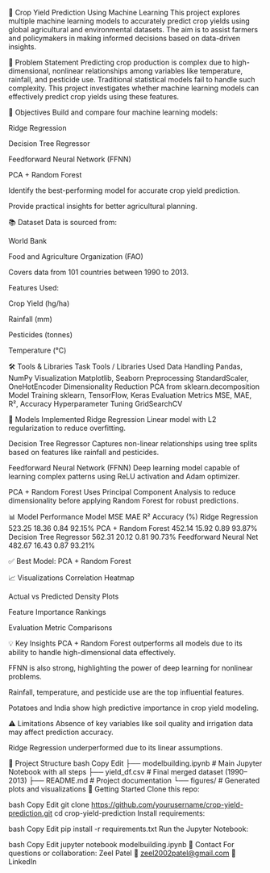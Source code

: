 🌾 Crop Yield Prediction Using Machine Learning
This project explores multiple machine learning models to accurately predict crop yields using global agricultural and environmental datasets. The aim is to assist farmers and policymakers in making informed decisions based on data-driven insights.

📌 Problem Statement
Predicting crop production is complex due to high-dimensional, nonlinear relationships among variables like temperature, rainfall, and pesticide use. Traditional statistical models fail to handle such complexity. This project investigates whether machine learning models can effectively predict crop yields using these features.

🎯 Objectives
Build and compare four machine learning models:

Ridge Regression

Decision Tree Regressor

Feedforward Neural Network (FFNN)

PCA + Random Forest

Identify the best-performing model for accurate crop yield prediction.

Provide practical insights for better agricultural planning.

📚 Dataset
Data is sourced from:

World Bank

Food and Agriculture Organization (FAO)

Covers data from 101 countries between 1990 to 2013.

Features Used:

Crop Yield (hg/ha)

Rainfall (mm)

Pesticides (tonnes)

Temperature (°C)

🛠️ Tools & Libraries
Task	Tools / Libraries Used
Data Handling	Pandas, NumPy
Visualization	Matplotlib, Seaborn
Preprocessing	StandardScaler, OneHotEncoder
Dimensionality Reduction	PCA from sklearn.decomposition
Model Training	sklearn, TensorFlow, Keras
Evaluation Metrics	MSE, MAE, R², Accuracy
Hyperparameter Tuning	GridSearchCV

🧪 Models Implemented
Ridge Regression
Linear model with L2 regularization to reduce overfitting.

Decision Tree Regressor
Captures non-linear relationships using tree splits based on features like rainfall and pesticides.

Feedforward Neural Network (FFNN)
Deep learning model capable of learning complex patterns using ReLU activation and Adam optimizer.

PCA + Random Forest
Uses Principal Component Analysis to reduce dimensionality before applying Random Forest for robust predictions.

📊 Model Performance
Model	MSE	MAE	R²	Accuracy (%)
Ridge Regression	523.25	18.36	0.84	92.15%
PCA + Random Forest	452.14	15.92	0.89	93.87%
Decision Tree Regressor	562.31	20.12	0.81	90.73%
Feedforward Neural Net	482.67	16.43	0.87	93.21%

✅ Best Model: PCA + Random Forest

📈 Visualizations
Correlation Heatmap

Actual vs Predicted Density Plots

Feature Importance Rankings

Evaluation Metric Comparisons

💡 Key Insights
PCA + Random Forest outperforms all models due to its ability to handle high-dimensional data effectively.

FFNN is also strong, highlighting the power of deep learning for nonlinear problems.

Rainfall, temperature, and pesticide use are the top influential features.

Potatoes and India show high predictive importance in crop yield modeling.

⚠️ Limitations
Absence of key variables like soil quality and irrigation data may affect prediction accuracy.

Ridge Regression underperformed due to its linear assumptions.

🔧 Project Structure
bash
Copy
Edit
├── modelbuilding.ipynb        # Main Jupyter Notebook with all steps
├── yield_df.csv               # Final merged dataset (1990–2013)
├── README.md                  # Project documentation
└── figures/                   # Generated plots and visualizations
🚀 Getting Started
Clone this repo:

bash
Copy
Edit
git clone https://github.com/yourusername/crop-yield-prediction.git
cd crop-yield-prediction
Install requirements:

bash
Copy
Edit
pip install -r requirements.txt
Run the Jupyter Notebook:

bash
Copy
Edit
jupyter notebook modelbuilding.ipynb
📩 Contact
For questions or collaboration:
Zeel Patel
📧 zeel2002patel@gmail.com
🔗 LinkedIn
